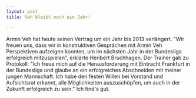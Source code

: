 ```yaml
---
layout: post
title: Veh bleibt noch ein Jahr!

---
```


Armin Veh hat heute seinen Vertrag um ein Jahr bis 2013 verlängert. "Wir freuen uns, dass wir in konstruktiven Gesprächen mit Armin Veh Perspektiven aufzeigen konnten, um im nächsten Jahr in der Bundesliga erfolgreich mitzuspielen", erklärte Heribert Bruchhagen. Der Trainer gab zu Protokoll: "Ich freue mich auf die Herausforderung mit Eintracht Frankfurt in der Bundesliga und glaube an ein erfolgreiches Abschneiden mit meiner jungen Mannschaft. Ich habe den festen Willen bei Vorstand und Aufsichtsrat erkannt, alle Möglichkeiten auszuschöpfen, um auch in der Zukunft erfolgreich zu sein." Ich find's gut.


